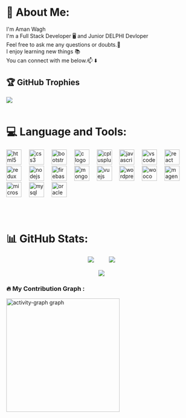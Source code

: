 # 💫 About Me:
I'm Aman Wagh<br>I'm a Full Stack Developer 🖥️ and Junior DELPHI Devloper<br>Feel free to ask me any questions or doubts.💬<br>I enjoy learning new things 📚<br>You can connect with me below.📫 ⬇️

## 🏆 GitHub Trophies
![](https://github-profile-trophy.vercel.app/?username=Aman0740&theme=radical&no-frame=false&no-bg=true&margin-w=4)<br/><br/>

# 💻 Language and Tools:
<div align="left">
  <img src="https://cdn.jsdelivr.net/gh/devicons/devicon/icons/html5/html5-original.svg" height="40" alt="html5 logo"  />
  <img width="12" />
  <img src="https://cdn.jsdelivr.net/gh/devicons/devicon/icons/css3/css3-original.svg" height="40" alt="css3 logo"  />
  <img width="12" />
  <img src="https://cdn.jsdelivr.net/gh/devicons/devicon/icons/bootstrap/bootstrap-original.svg" height="40" alt="bootstrap logo"  />
  <img width="12" />
  <img src="https://skillicons.dev/icons?i=c" height="40" alt="c logo"  />
  <img width="12" />
  <img src="https://cdn.jsdelivr.net/gh/devicons/devicon/icons/cplusplus/cplusplus-original.svg" height="40" alt="cplusplus logo"  />
  <img width="12" />
  <img src="https://cdn.jsdelivr.net/gh/devicons/devicon/icons/javascript/javascript-original.svg" height="40" alt="javascript logo"  />
  <img width="12" />
  <img src="https://cdn.jsdelivr.net/gh/devicons/devicon/icons/vscode/vscode-original.svg" height="40" alt="vscode logo"  />
  <img width="12" />
  <img src="https://cdn.jsdelivr.net/gh/devicons/devicon/icons/react/react-original.svg" height="40" alt="react logo"  />
  <img width="12" />
  <img src="https://cdn.jsdelivr.net/gh/devicons/devicon/icons/redux/redux-original.svg" height="40" alt="redux logo"  />
  <img width="12" />
  <img src="https://cdn.jsdelivr.net/gh/devicons/devicon/icons/nodejs/nodejs-original.svg" height="40" alt="nodejs logo"  />
  <img width="12" />
  <img src="https://cdn.jsdelivr.net/gh/devicons/devicon/icons/firebase/firebase-plain.svg" height="40" alt="firebase logo"  />
  <img width="12" />
  <img src="https://cdn.jsdelivr.net/gh/devicons/devicon/icons/mongodb/mongodb-original.svg" height="40" alt="mongodb logo"  />
  <img width="12" />
  <img src="https://cdn.jsdelivr.net/gh/devicons/devicon/icons/vuejs/vuejs-original.svg" height="40" alt="vuejs logo"  />
  <img width="12" />
  <img src="https://cdn.jsdelivr.net/gh/devicons/devicon/icons/wordpress/wordpress-original.svg" height="40" alt="wordpress logo"  />
  <img width="12" />
  <img src="https://cdn.jsdelivr.net/gh/devicons/devicon/icons/woocommerce/woocommerce-original.svg" height="40" alt="woocommerce logo"  />
  <img width="12" />
  <img src="https://cdn.jsdelivr.net/gh/devicons/devicon/icons/magento/magento-original.svg" height="40" alt="magento logo"  />
  <img width="12" />
  <img src="https://cdn.jsdelivr.net/gh/devicons/devicon/icons/microsoftsqlserver/microsoftsqlserver-plain.svg" height="40" alt="microsoftsqlserver logo"  />
  <img width="12" />
  <img src="https://cdn.jsdelivr.net/gh/devicons/devicon/icons/mysql/mysql-original.svg" height="40" alt="mysql logo"  />
  <img width="12" />
  <img src="https://cdn.jsdelivr.net/gh/devicons/devicon/icons/oracle/oracle-original.svg" height="40" alt="oracle logo"  />
</div>

<br/><br/>
# 📊 GitHub Stats:
<div align="center">
  
  ![](https://github-readme-stats.vercel.app/api?username=Aman0740&theme=dark&hide_border=false&include_all_commits=true&count_private=false)&nbsp;&nbsp;&nbsp;&nbsp;&nbsp;&nbsp;&nbsp;&nbsp;&nbsp;
  ![](https://github-readme-stats.vercel.app/api/top-langs/?username=Aman0740&theme=dark&hide_border=false&include_all_commits=true&count_private=false&layout=compact)<br/><br/>
  ![](https://github-readme-streak-stats.herokuapp.com/?user=Aman0740&theme=dark&hide_border=false)
</div>


###
<h3 align="left">🔥   My Contribution Graph :</h3>
<div align="left">
  <img src="https://github-readme-activity-graph.vercel.app/graph?username=Aman0740&radius=16&theme=react&area=true&order=5" height="300" alt="activity-graph graph"  />
</div>

###



<!-- Proudly created with GPRM ( https://gprm.itsvg.in ) -->
